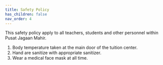 ```yaml
---
title: Safety Policy
has_children: false
nav_order: 4
---
```


This safety policy apply to all teachers, students and other personnel within Pusat Jagaan Mahir.

1. Body temperature taken at the main door of the tuition center.
2. Hand are sanitize with appropriate sanitizer.
3. Wear a medical face mask at all time.


